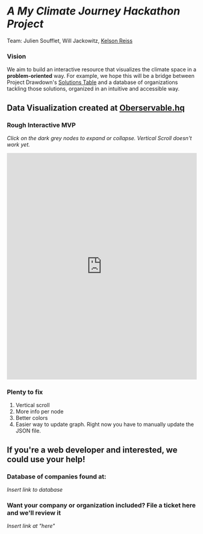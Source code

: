 # *A My Climate Journey Hackathon Project*
Team: Julien Soufflet, Will Jackowitz, [Kelson Reiss](https://www.linkedin.com/in/kelson-reiss/)

### Vision
We aim to build an interactive resource that visualizes the climate space in a **problem-oriented** way. For example, we hope this will be a bridge between Project Drawdown's [Solutions Table](https://drawdown.org/solutions/table-of-solutions) and a database of organizations tackling those solutions, organized in an intuitive and accessible way.




## Data Visualization created at [Oberservable.hq](https://observablehq.com/@kelsonreiss/cleantech-market-map)
### Rough Interactive MVP
*Click on the dark grey nodes to expand or collapse. Vertical Scroll doesn't work yet.*

<iframe width="100%" height="600" frameborder="0"
  src="https://observablehq.com/embed/@kelsonreiss/cleantech-market-map?cell=chart"></iframe>

### Plenty to fix
1. Vertical scroll 
2. More info per node
3. Better colors
4. Easier way to update graph. Right now you have to manually update the JSON file. 

## If you're a web developer and interested, we could use your help! 

### Database of companies found at:
*Insert link to database*


### Want your company or organization included? File a ticket here and we'll review it
*Insert link at "here"*


